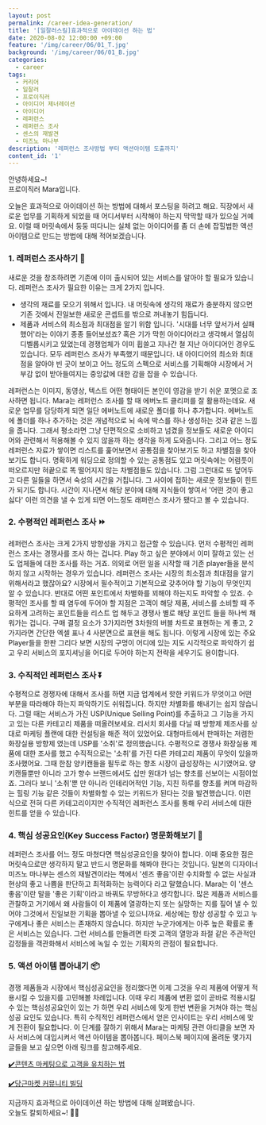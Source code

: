 ```yaml
---
layout: post
permalink: /career-idea-generation/
title: '[일잘러스킬]효과적으로 아이데이선 하는 법'
date: 2020-08-02 12:00:00 +09:00
feature: '/img/career/06/01_T.jpg'
background: '/img/career/06/01_B.jpg'
categories:
  - career
tags:
  - 커리어
  - 일잘러
  - 프로이직러
  - 아이디어 제너레이션
  - 아이디어
  - 레퍼런스
  - 레퍼런스 조사
  - 센스의 재발견
  - 미즈노 마나부
description: '레퍼런스 조사방법 부터 액션아이템 도출까지'
content_id: '1'
---
```


안녕하세요~!<br>프로이직러 Mara입니다. 

오늘은 효과적으로 아이데이션 하는 방법에 대해서 포스팅을 하려고 해요. 직장에서 새로운 업무를 기획하게 되었을 때 어디서부터 시작해야 하는지 막막할 때가 있으실 거예요. 이럴 때 머릿속에서 둥둥 떠다니는 실체 없는 아이디어를 좀 더 손에 잡힐법한 액션 아이템으로 만드는 방법에 대해 적어보겠습니다. 

### 1. 레퍼런스 조사하기 📝

새로운 것을 창조하려면 기존에 이미 출시되어 있는 서비스를 알아야 할 필요가 있습니다. 
레퍼런스 조사가 필요한 이유는 크게 2가지 입니다.

- 생각의 재료를 모으기 위해서 입니다. 
  내 머릿속에 생각의 재료가 충분하지 않으면 기존 것에서 진일보한 새로운 콘셉트를 밖으로 꺼내놓기 힘듭니다. 
- 제품과 서비스의 최소점과 최대점을 알기 위함 입니다. 
  '시대를 너무 앞서가서 실패했어'라는 이야기 종종 들어보셨죠? 혹은 기가 막힌 아이디어라고 생각해서 열심히 디벨롭시키고 있었는데 경쟁업체가 이미 휩쓸고 지나간 철 지난 아이디어인 경우도 있습니다. 모두 레퍼런스 조사가 부족했기 때문입니다. 내 아이디어의 최소와 최대점을 알아야 빈 곳이 보이고 어느 정도의 스펙으로 서비스를 기획해야 시장에서 거부감 없이 받아들여지는 중앙값에 대한 감을 잡을 수 있습니다. 

레퍼런스는 이미지, 동영상, 텍스트 어떤 형태이든 본인이 영감을 받기 쉬운 포멧으로 조사하면 됩니다. Mara는 레퍼런스 조사를 할 때 에버노트 클리퍼를 잘 활용하는데요. 새로운 업무를 담당하게 되면 일단 에버노트에 새로운 폴더를 하나 추가합니다. 에버노트에 폴더를 하나 추가하는 것은 개념적으로 뇌 속에 박스를 하나 생성하는 것과 같은 느낌을 줍니다. 그래서 평소라면 그냥 단편적으로 소비하고 넘겼을 정보들도 새로운 아이디어와 관련해서 적용해볼 수 있지 않을까 하는 생각을 하게 도와줍니다. 그리고 어느 정도 레퍼런스 자료가 쌓이면 리스트를 훑어보면서 공통점을 찾아보기도 하고 차별점을 찾아보기도 합니다. 명확하게 워딩으로 정의할 수 있는 공통점도 있고 머릿속에는 어렴풋이 떠오르지만 혀끝으로 똑 떨어지지 않는 차별점들도 있습니다. 그럼 그런대로 또 덮어두고 다른 일들을 하면서 숙성의 시간을 거칩니다. 그 사이에 접하는 새로운 정보들이 힌트가 되기도 합니다. 시간이 지나면서 해당 분야에 대해 지식들이 쌓여서 '어떤 것이 좋고 싫다' 이런 의견을 낼 수 있게 되면 어느정도 래퍼런스 조사가 됐다고 볼 수 있습니다. 

### 2. 수평적인 레퍼런스 조사 ⏩

레퍼런스 조사는 크게 2가지 방향성을 가지고 접근할 수 있습니다. 먼저 수평적인 레퍼런스 조사는 경쟁사를 조사 하는 겁니다. Play 하고 싶은 분야에서 이미 잘하고 있는 선도 업체들에 대한 조사를 하는 거죠. 의외로 어떤 일을 시작할 때 기존 player들을 분석하지 않고 시작하는 경우가 있습니다. 레퍼런스 조사는 시장의 최소점과 최대점을 알기 위해서라고 했잖아요? 시장에서 필수적이고 기본적으로 갖추어야 할 기능이 무엇인지 알 수 있습니다. 반대로 어떤 포인트에서 차별화를 꾀해야 하는지도 파악할 수 있죠. 수평적인 조사를 할 때 염두에 두어야 할 지점은 고객이 해당 제품, 서비스를 소비할 때 주요하게 고려하는 포인트들을 리스트 업 해두고 경쟁사 별로 해당 포인트 들을 하나씩 채워가는 겁니다. 구매 결정 요소가 3가지라면 3차원의 버블 차트로 표현하는 게 좋고, 2가지라면 간단한 엑셀 표나 4 사분면으로 표현을 해도 됩니다. 이렇게 시장에 있는 주요 Player들을 한판 그리다 보면 시장의 구멍이 어디에 있는 지도 시각적으로 파악하기 쉽고 우리 서비스의 포지셔닝을 어디로 두어야 하는지 전략을 세우기도 용이합니다. 

### 3. 수직적인 레퍼런스 조사 ⏬

수평적으로 경쟁자에 대해서 조사를 하면 지금 업계에서 핫한 키워드가 무엇이고 어떤 부분을 따라해야 하는지 파악하기도 쉬워집니다. 하지만 차별화를 해내기는 쉽지 않습니다. 그럴 때는 서비스가 가진 USP(Unique Selling Point)를 추출하고 그 기능을 가지고 있는 다른 카테고리 제품을 떠올려보세요. 리서치 회사를 다닐 때 방향제 제조사를 상대로 마케팅 플랜에 대한 컨설팅을 해준 적이 있었어요. 대형마트에서 판매하는 저렴한 화장실용 방향제 였는데 USP를 '소취'로 정의했습니다. 수평적으로 경쟁사 화장실용 제품에 대한 조사를 했고 수직적으로는 '소취'를 가진 다른 카테고리 제품이 무엇이 있을까 조사했어요. 그때 한참 양키캔들을 필두로 하는 향초 시장이 급성장하는 시기였어요. 양키캔들뿐만 아니라 고가 향수 브랜드에서도 십만 원대가 넘는 향초를 선보이는 시점이었죠. 그러다 보니 '소취'뿐 만 아니라 인테리어적인 기능, 지친 하루를 향초를 켜며 마감하는 힐링 기능 같은 것들이 차별화할 수 있는 키워드가 된다는 것을 발견했습니다. 이런 식으로 전혀 다른 카테고리이지만 수직적인 레퍼런스 조사를 통해 우리 서비스에 대한 힌트를 얻을 수 있습니다. 

### 4. 핵심 성공요인(Key Success Factor) 명문화해보기 🔑

레퍼런스 조사를 어느 정도 마쳤다면 핵심성공요인을 찾아야 합니다. 이때 중요한 점은 머릿속으로만 생각하지 말고 반드시 명문화를 해봐야 한다는 것입니다. 일본의 디자이너 미즈노 마나부는 센스의 재발견이라는 책에서 '센즈 좋음'이란 수치화할 수 없는 사실과 현상의 좋고 나쁨을 판단하고 최적화하는 능력이다 라고 말했습니다. Mara는 이 '센스 좋음'이란 말을 '좋은 기획'이라고 바꿔도 무방하다고 생각합니다. 많은 제품과 서비스를 관찰하고 거기에서 왜 사람들이 이 제품에 열광하는지 또는 실망하는 지를 짚어 낼 수 있어야 그것에서 진일보한 기획을 뽑아낼 수 있으니까요. 세상에는 항상 성공할 수 있고 누구에게나 좋은 서비스는 존재하지 않습니다. 하지만 누군가에게는 아주 높은 확률로 좋은 서비스는 있습니다. 그런 서비스를 만들려면 타겟 고객의 열망과 좌절 같은 주관적인 감정들을 객관화해서 서비스에 녹일 수 있는 기획자의 관점이 필요합니다.  

### 5. 액션 아이템 뽑아내기 📦

경쟁 제품들과 시장에서 핵심성공요인을 정리했다면 이제 그것을 우리 제품에 어떻게 적용시킬 수 있을지를 고민해볼 차례입니다. 이때 우리 제품에 변환 없이 곧바로 적용시킬 수 있는 핵심성공요인이 있는 가 하면 우리 서비스에 맞게 한번 변환을 거쳐야 하는 핵심 성공 요인도 있습니다. 특히 수직적인 레퍼런스에서 얻은 인사이트는 우리 서비스에 맞게 전환이 필요합니다. 이 단계를 잘하기 위해서 Mara는 마케팅 관련 아티클을 보면 자사 서비스에 대입시켜서 액션 아이템을 뽑아봅니다. 페이스북 페이지에 올려둔 몇가지 글들을 보고 싶으면 아래 링크를 참고해주세요. 

[✔️콘텐츠 마케팅으로 고객을 유치하는 법](https://www.facebook.com/marakim1127/posts/144093393926251)

[✔️당근마켓 커뮤니티 빌딩](https://www.facebook.com/marakim1127/posts/137206051281652) 

지금까지 효과적으로 아이데이션 하는 방법에 대해 살펴봤습니다. <br>
오늘도 칼퇴하세요~! 🙋‍♀️  